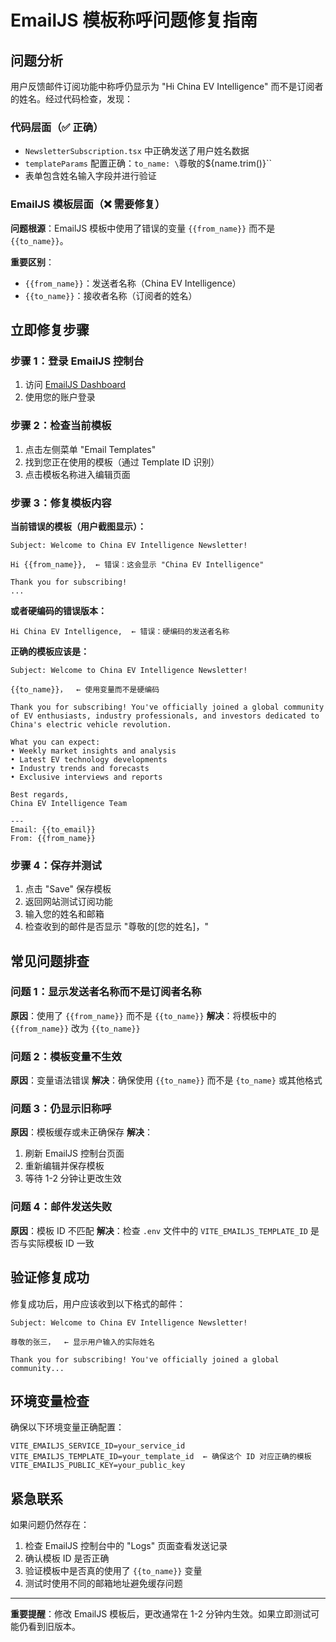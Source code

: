 # EmailJS 模板称呼问题修复指南

## 问题分析

用户反馈邮件订阅功能中称呼仍显示为 "Hi China EV Intelligence" 而不是订阅者的姓名。经过代码检查，发现：

### 代码层面（✅ 正确）
- `NewsletterSubscription.tsx` 中正确发送了用户姓名数据
- `templateParams` 配置正确：`to_name: \`尊敬的${name.trim()}\``
- 表单包含姓名输入字段并进行验证

### EmailJS 模板层面（❌ 需要修复）
**问题根源**：EmailJS 模板中使用了错误的变量 `{{from_name}}` 而不是 `{{to_name}}`。

**重要区别**：
- `{{from_name}}`：发送者名称（China EV Intelligence）
- `{{to_name}}`：接收者名称（订阅者的姓名）

## 立即修复步骤

### 步骤 1：登录 EmailJS 控制台
1. 访问 [EmailJS Dashboard](https://dashboard.emailjs.com/)
2. 使用您的账户登录

### 步骤 2：检查当前模板
1. 点击左侧菜单 "Email Templates"
2. 找到您正在使用的模板（通过 Template ID 识别）
3. 点击模板名称进入编辑页面

### 步骤 3：修复模板内容

**当前错误的模板（用户截图显示）：**
```
Subject: Welcome to China EV Intelligence Newsletter!

Hi {{from_name}},  ← 错误：这会显示 "China EV Intelligence"

Thank you for subscribing!
...
```

**或者硬编码的错误版本：**
```
Hi China EV Intelligence,  ← 错误：硬编码的发送者名称
```

**正确的模板应该是：**
```
Subject: Welcome to China EV Intelligence Newsletter!

{{to_name}}，  ← 使用变量而不是硬编码

Thank you for subscribing! You've officially joined a global community of EV enthusiasts, industry professionals, and investors dedicated to China's electric vehicle revolution.

What you can expect:
• Weekly market insights and analysis
• Latest EV technology developments
• Industry trends and forecasts
• Exclusive interviews and reports

Best regards,
China EV Intelligence Team

---
Email: {{to_email}}
From: {{from_name}}
```

### 步骤 4：保存并测试
1. 点击 "Save" 保存模板
2. 返回网站测试订阅功能
3. 输入您的姓名和邮箱
4. 检查收到的邮件是否显示 "尊敬的[您的姓名]，"

## 常见问题排查

### 问题 1：显示发送者名称而不是订阅者名称
**原因**：使用了 `{{from_name}}` 而不是 `{{to_name}}`
**解决**：将模板中的 `{{from_name}}` 改为 `{{to_name}}`

### 问题 2：模板变量不生效
**原因**：变量语法错误
**解决**：确保使用 `{{to_name}}` 而不是 `{to_name}` 或其他格式

### 问题 3：仍显示旧称呼
**原因**：模板缓存或未正确保存
**解决**：
1. 刷新 EmailJS 控制台页面
2. 重新编辑并保存模板
3. 等待 1-2 分钟让更改生效

### 问题 4：邮件发送失败
**原因**：模板 ID 不匹配
**解决**：检查 `.env` 文件中的 `VITE_EMAILJS_TEMPLATE_ID` 是否与实际模板 ID 一致

## 验证修复成功

修复成功后，用户应该收到以下格式的邮件：

```
Subject: Welcome to China EV Intelligence Newsletter!

尊敬的张三，  ← 显示用户输入的实际姓名

Thank you for subscribing! You've officially joined a global community...
```

## 环境变量检查

确保以下环境变量正确配置：

```env
VITE_EMAILJS_SERVICE_ID=your_service_id
VITE_EMAILJS_TEMPLATE_ID=your_template_id  ← 确保这个 ID 对应正确的模板
VITE_EMAILJS_PUBLIC_KEY=your_public_key
```

## 紧急联系

如果问题仍然存在：
1. 检查 EmailJS 控制台中的 "Logs" 页面查看发送记录
2. 确认模板 ID 是否正确
3. 验证模板中是否真的使用了 `{{to_name}}` 变量
4. 测试时使用不同的邮箱地址避免缓存问题

---

**重要提醒**：修改 EmailJS 模板后，更改通常在 1-2 分钟内生效。如果立即测试可能仍看到旧版本。